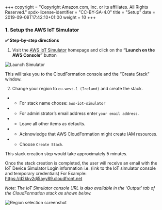 +++
copyright = "Copyright Amazon.com, Inc. or its affiliates. All Rights Reserved."
spdx-license-identifier = "CC-BY-SA-4.0"
title = "Setup"
date = 2019-09-09T17:42:10+01:00
weight = 10
+++

### 1. Setup the AWS IoT Simulator

**:white_check_mark: Step-by-step directions**

1. Visit the [AWS IoT Simulator][iot-simulator] homepage and click on the **“Launch on the AWS Console”** button

![Launch Simulator](/images/launch-simulator.png)

This will take you to the CloudFormation console and the “Create Stack” window.

2. Change your region to ```eu-west-1 (Ireland)``` and create the stack.
- - For stack name choose: ```aws-iot-simulator```
- - For administrator’s email address enter ```your email address```.
- - Leave all other items as defaults.
- - Acknowledge that AWS CloudFormation might create IAM resources.
- - Choose ```Create Stack```.

This stack creation step would take approximately 5 minutes.

Once the stack creation is completed, the user will receive an email with the IoT Device Simulator Login information i.e. (link to the IoT simulator console and temporary credentials) For Example: https://d2kkv2dj5ayy89.cloudfront.net

*Note: The IoT Simulator console URL is also available in the ‘Output’ tab of the CloudFormation stack as shown below.*

![Region selection screenshot](/images/iot-simulator-cf-outputs.png)

[iot-simulator]: https://aws.amazon.com/solutions/implementations/iot-device-simulator/